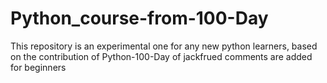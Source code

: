 # Python_course-from-100-Day

This repository is an experimental one for any new python learners, based on the contribution of Python-100-Day of jackfrued
comments are added for beginners

